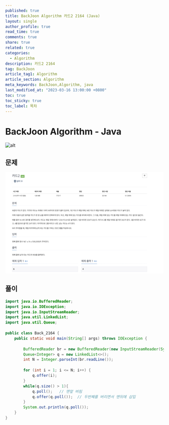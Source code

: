 ```yaml
---
published: true
title: BackJoon Algorithm 카드2 2164 (Java)
layout: single
author_profile: true
read_time: true
comments: true
share: true
related: true
categories:
  - Algorithm
description: 카드2 2164
tag: BackJoon
article_tag1: Algorithm
article_section: Algorithm
meta_keywords: BackJoon,Algorithm, java
last_modified_at: "2023-03-16 13:00:00 +0800"
toc: true
toc_sticky: true
toc_label: 목차
---
```


# BackJoon Algorithm - Java

![alt](https://d2gd6pc034wcta.cloudfront.net/images/logo@2x.png)

## 문제

![alt](/assets/images/post/Algorithm/2164.png)

## 풀이

```java
import java.io.BufferedReader;
import java.io.IOException;
import java.io.InputStreamReader;
import java.util.LinkedList;
import java.util.Queue;

public class Back_2164 {
    public static void main(String[] args) throws IOException {

        BufferedReader br = new BufferedReader(new InputStreamReader(System.in));
        Queue<Integer> q = new LinkedList<>();
        int N = Integer.parseInt(br.readLine());

        for (int i = 1; i <= N; i++) {
            q.offer(i);
        }
        while(q.size() > 1){
            q.poll();   // 맨앞 버림
            q.offer(q.poll());  // 두번째를 버리면서 맨뒤에 삽입
        }
        System.out.println(q.poll());
    }
}

```
